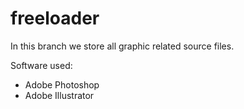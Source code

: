 freeloader
==========
In this branch we store all graphic related source files.

Software used:

* Adobe Photoshop
* Adobe Illustrator
